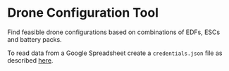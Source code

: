 # Drone Configuration Tool
Find feasible drone configurations based on combinations of EDFs, ESCs and battery packs.

To read data from a Google Spreadsheet create a `credentials.json` file as described [here](https://developers.google.com/sheets/api/quickstart/python).
